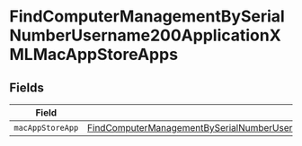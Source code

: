 # FindComputerManagementBySerialNumberUsername200ApplicationXMLMacAppStoreApps


## Fields

| Field                                                                                                                                                                                                               | Type                                                                                                                                                                                                                | Required                                                                                                                                                                                                            | Description                                                                                                                                                                                                         |
| ------------------------------------------------------------------------------------------------------------------------------------------------------------------------------------------------------------------- | ------------------------------------------------------------------------------------------------------------------------------------------------------------------------------------------------------------------- | ------------------------------------------------------------------------------------------------------------------------------------------------------------------------------------------------------------------- | ------------------------------------------------------------------------------------------------------------------------------------------------------------------------------------------------------------------- |
| `macAppStoreApp`                                                                                                                                                                                                    | [FindComputerManagementBySerialNumberUsername200ApplicationXMLMacAppStoreAppsMacAppStoreApp](../../models/operations/findcomputermanagementbyserialnumberusername200applicationxmlmacappstoreappsmacappstoreapp.md) | :heavy_minus_sign:                                                                                                                                                                                                  | N/A                                                                                                                                                                                                                 |